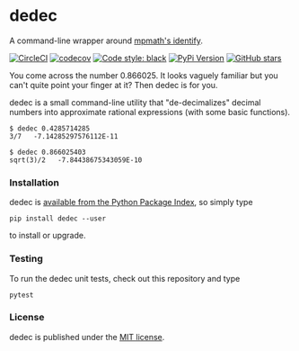 # dedec

A command-line wrapper around [mpmath's identify](http://docs.sympy.org/0.7.1/modules/mpmath/identification.html#identify).

[![CircleCI](https://img.shields.io/circleci/project/github/nschloe/dedec/master.svg?style=flat-square)](https://circleci.com/gh/nschloe/dedec/tree/master)
[![codecov](https://img.shields.io/codecov/c/github/nschloe/dedec.svg?style=flat-square)](https://codecov.io/gh/nschloe/dedec)
[![Code style: black](https://img.shields.io/badge/code%20style-black-000000.svg?style=flat-square)](https://github.com/psf/black)
[![PyPi Version](https://img.shields.io/pypi/v/dedec.svg?style=flat-square)](https://pypi.org/project/dedec)
[![GitHub stars](https://img.shields.io/github/stars/nschloe/dedec.svg?style=flat-square&logo=github&label=Stars&logoColor=white)](https://github.com/nschloe/dedec)

You come across the number 0.866025. It looks vaguely familiar but you can't
quite point your finger at it? Then dedec is for you.

dedec is a small command-line utility that "de-decimalizes" decimal numbers into
approximate rational expressions (with some basic functions).
```
$ dedec 0.4285714285
3/7   -7.14285297576112E-11
```
```
$ dedec 0.866025403
sqrt(3)/2   -7.84438675343059E-10
```

### Installation

dedec is [available from the Python Package Index](https://pypi.org/project/dedec/), so
simply type
```
pip install dedec --user
```
to install or upgrade.

### Testing

To run the dedec unit tests, check out this repository and type
```
pytest
```

### License

dedec is published under the [MIT license](https://en.wikipedia.org/wiki/MIT_License).
